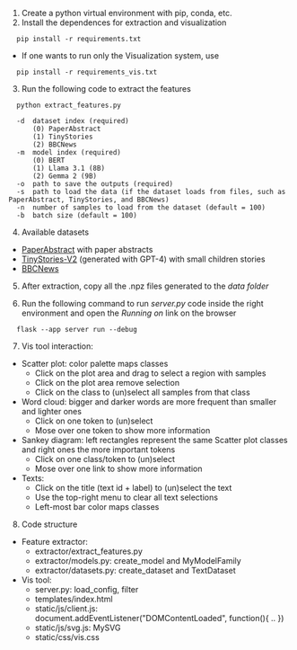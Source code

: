 
1. Create a python virtual environment with pip, conda, etc.
2. Install the dependences for extraction and visualization

```
  pip install -r requirements.txt
```

  - If one wants to run only the Visualization system, use

```
  pip install -r requirements_vis.txt
```

3. Run the following code to extract the features

``` 
  python extract_features.py 
  
  -d  dataset index (required)
      (0) PaperAbstract
      (1) TinyStories
      (2) BBCNews
  -m  model index (required)
      (0) BERT
      (1) Llama 3.1 (8B)
      (2) Gemma 2 (9B)
  -o  path to save the outputs (required)
  -s  path to load the data (if the dataset loads from files, such as PaperAbstract, TinyStories, and BBCNews)
  -n  number of samples to load from the dataset (default = 100)
  -b  batch size (default = 100)
``` 

4. Available datasets

  - [PaperAbstract](https://www.kaggle.com/datasets/blessondensil294/topic-modeling-for-research-articles?select=test.csv) with paper abstracts
  - [TinyStories-V2](https://huggingface.co/datasets/roneneldan/TinyStories) (generated with GPT-4) with small children stories
  - [BBCNews](http://mlg.ucd.ie/datasets/bbc.html)

5. After extraction, copy all the .npz files generated to the *data folder*

6. Run the following command to run *server.py* code inside the right environment and open the *Running on* link on the browser

```
  flask --app server run --debug
```

7. Vis tool interaction:
  * Scatter plot: color palette maps classes
    - Click on the plot area and drag to select a region with samples
    - Click on the plot area remove selection
    - Click on the class to (un)select all samples from that class
  * Word cloud: bigger and darker words are more frequent than smaller and lighter ones
    - Click on one token to (un)select  
    - Mose over one token to show more information
  * Sankey diagram: left rectangles represent the same Scatter plot classes and right ones the more important tokens
    - Click on one class/token to (un)select
    - Mose over one link to show more information
  * Texts:
    - Click on the title (text id + label) to (un)select the text
    - Use the top-right menu to clear all text selections
    - Left-most bar color maps classes

8. Code structure
  * Feature extractor:
    - extractor/extract_features.py
    - extractor/models.py: create_model and MyModelFamily
    - extractor/datasets.py: create_dataset and TextDataset
  * Vis tool:
    - server.py: load_config, filter
    - templates/index.html
    - static/js/client.js: document.addEventListener("DOMContentLoaded", function(){ .. })
    - static/js/svg.js: MySVG
    - static/css/vis.css
